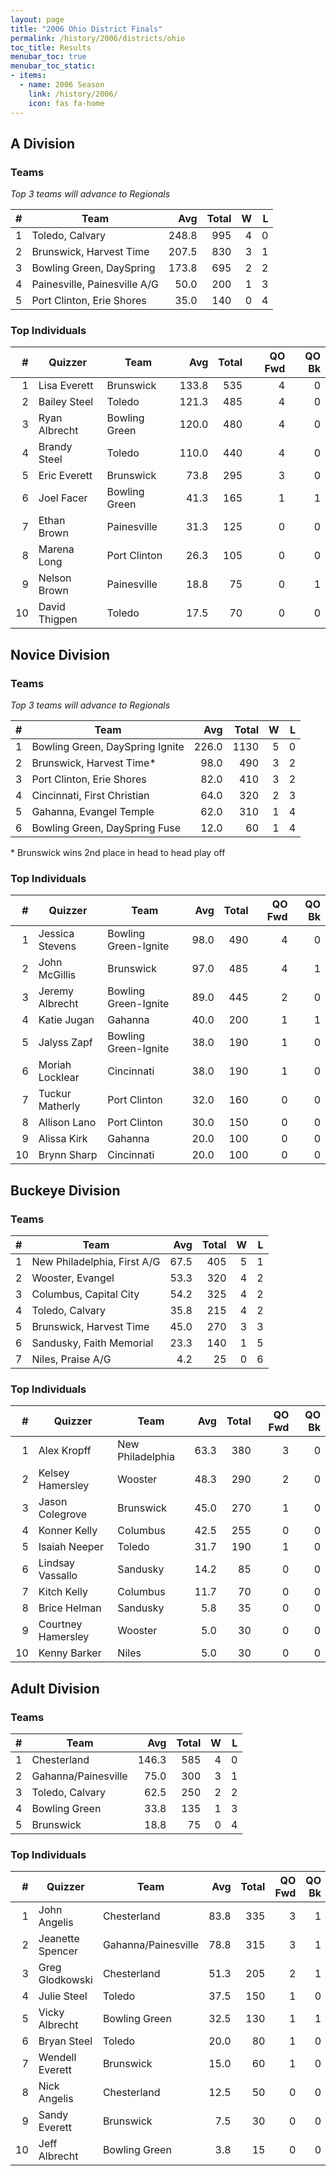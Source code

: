 ```yaml
---
layout: page
title: "2006 Ohio District Finals"
permalink: /history/2006/districts/ohio
toc_title: Results
menubar_toc: true
menubar_toc_static:
- items:
  - name: 2006 Season
    link: /history/2006/
    icon: fas fa-home
---
```


## A Division

### Teams

*Top 3 teams will advance to Regionals*

|    # | Team                         |   Avg | Total |    W |    L |
| ---: | ---------------------------- | ----: | ----: | ---: | ---: |
|    1 | Toledo, Calvary              | 248.8 |   995 |    4 |    0 |
|    2 | Brunswick, Harvest Time      | 207.5 |   830 |    3 |    1 |
|    3 | Bowling Green, DaySpring     | 173.8 |   695 |    2 |    2 |
|    4 | Painesville, Painesville A/G |  50.0 |   200 |    1 |    3 |
|    5 | Port Clinton, Erie Shores    |  35.0 |   140 |    0 |    4 |

### Top Individuals

|    # | Quizzer       | Team          |   Avg | Total | QO Fwd | QO Bk |
| ---: | ------------- | ------------- | ----: | ----: | -----: | ----: |
|    1 | Lisa Everett  | Brunswick     | 133.8 |   535 |      4 |     0 |
|    2 | Bailey Steel  | Toledo        | 121.3 |   485 |      4 |     0 |
|    3 | Ryan Albrecht | Bowling Green | 120.0 |   480 |      4 |     0 |
|    4 | Brandy Steel  | Toledo        | 110.0 |   440 |      4 |     0 |
|    5 | Eric Everett  | Brunswick     |  73.8 |   295 |      3 |     0 |
|    6 | Joel Facer    | Bowling Green |  41.3 |   165 |      1 |     1 |
|    7 | Ethan Brown   | Painesville   |  31.3 |   125 |      0 |     0 |
|    8 | Marena Long   | Port Clinton  |  26.3 |   105 |      0 |     0 |
|    9 | Nelson Brown  | Painesville   |  18.8 |    75 |      0 |     1 |
|   10 | David Thigpen | Toledo        |  17.5 |    70 |      0 |     0 |

## Novice Division

### Teams

*Top 3 teams will advance to Regionals*

|    # | Team                            |   Avg | Total |    W |    L |
| ---: | ------------------------------- | ----: | ----: | ---: | ---: |
|    1 | Bowling Green, DaySpring Ignite | 226.0 |  1130 |    5 |    0 |
|    2 | Brunswick, Harvest Time*        |  98.0 |   490 |    3 |    2 |
|    3 | Port Clinton, Erie Shores       |  82.0 |   410 |    3 |    2 |
|    4 | Cincinnati, First Christian     |  64.0 |   320 |    2 |    3 |
|    5 | Gahanna, Evangel Temple         |  62.0 |   310 |    1 |    4 |
|    6 | Bowling Green, DaySpring Fuse   |  12.0 |    60 |    1 |    4 |

\* Brunswick wins 2nd place in head to head play off

### Top Individuals

|    # | Quizzer         | Team                 |  Avg | Total | QO Fwd | QO Bk |
| ---: | --------------- | -------------------- | ---: | ----: | -----: | ----: |
|    1 | Jessica Stevens | Bowling Green-Ignite | 98.0 |   490 |      4 |     0 |
|    2 | John McGillis   | Brunswick            | 97.0 |   485 |      4 |     1 |
|    3 | Jeremy Albrecht | Bowling Green-Ignite | 89.0 |   445 |      2 |     0 |
|    4 | Katie Jugan     | Gahanna              | 40.0 |   200 |      1 |     1 |
|    5 | Jalyss Zapf     | Bowling Green-Ignite | 38.0 |   190 |      1 |     0 |
|    6 | Moriah Locklear | Cincinnati           | 38.0 |   190 |      1 |     0 |
|    7 | Tuckur Matherly | Port Clinton         | 32.0 |   160 |      0 |     0 |
|    8 | Allison Lano    | Port Clinton         | 30.0 |   150 |      0 |     0 |
|    9 | Alissa Kirk     | Gahanna              | 20.0 |   100 |      0 |     0 |
|   10 | Brynn Sharp     | Cincinnati           | 20.0 |   100 |      0 |     0 |

## Buckeye Division

### Teams

|    # | Team                        |  Avg | Total |    W |    L |
| ---: | --------------------------- | ---: | ----: | ---: | ---: |
|    1 | New Philadelphia, First A/G | 67.5 |   405 |    5 |    1 |
|    2 | Wooster, Evangel            | 53.3 |   320 |    4 |    2 |
|    3 | Columbus, Capital City      | 54.2 |   325 |    4 |    2 |
|    4 | Toledo, Calvary             | 35.8 |   215 |    4 |    2 |
|    5 | Brunswick, Harvest Time     | 45.0 |   270 |    3 |    3 |
|    6 | Sandusky, Faith Memorial    | 23.3 |   140 |    1 |    5 |
|    7 | Niles, Praise A/G           |  4.2 |    25 |    0 |    6 |

### Top Individuals

|    # | Quizzer            | Team             |  Avg | Total | QO Fwd | QO Bk |
| ---: | ------------------ | ---------------- | ---: | ----: | -----: | ----: |
|    1 | Alex Kropff        | New Philadelphia | 63.3 |   380 |      3 |     0 |
|    2 | Kelsey Hamersley   | Wooster          | 48.3 |   290 |      2 |     0 |
|    3 | Jason Colegrove    | Brunswick        | 45.0 |   270 |      1 |     0 |
|    4 | Konner Kelly       | Columbus         | 42.5 |   255 |      0 |     0 |
|    5 | Isaiah Neeper      | Toledo           | 31.7 |   190 |      1 |     0 |
|    6 | Lindsay Vassallo   | Sandusky         | 14.2 |    85 |      0 |     0 |
|    7 | Kitch Kelly        | Columbus         | 11.7 |    70 |      0 |     0 |
|    8 | Brice Helman       | Sandusky         |  5.8 |    35 |      0 |     0 |
|    9 | Courtney Hamersley | Wooster          |  5.0 |    30 |      0 |     0 |
|   10 | Kenny Barker       | Niles            |  5.0 |    30 |      0 |     0 |

## Adult Division

### Teams

|    # | Team                |   Avg | Total |    W |    L |
| ---: | ------------------- | ----: | ----: | ---: | ---: |
|    1 | Chesterland         | 146.3 |   585 |    4 |    0 |
|    2 | Gahanna/Painesville |  75.0 |   300 |    3 |    1 |
|    3 | Toledo, Calvary     |  62.5 |   250 |    2 |    2 |
|    4 | Bowling Green       |  33.8 |   135 |    1 |    3 |
|    5 | Brunswick           |  18.8 |    75 |    0 |    4 |

### Top Individuals

|    # | Quizzer          | Team                |  Avg | Total | QO Fwd | QO Bk |
| ---: | ---------------- | ------------------- | ---: | ----: | -----: | ----: |
|    1 | John Angelis     | Chesterland         | 83.8 |   335 |      3 |     1 |
|    2 | Jeanette Spencer | Gahanna/Painesville | 78.8 |   315 |      3 |     1 |
|    3 | Greg Glodkowski  | Chesterland         | 51.3 |   205 |      2 |     1 |
|    4 | Julie Steel      | Toledo              | 37.5 |   150 |      1 |     0 |
|    5 | Vicky Albrecht   | Bowling Green       | 32.5 |   130 |      1 |     1 |
|    6 | Bryan Steel      | Toledo              | 20.0 |    80 |      1 |     0 |
|    7 | Wendell Everett  | Brunswick           | 15.0 |    60 |      1 |     0 |
|    8 | Nick Angelis     | Chesterland         | 12.5 |    50 |      0 |     0 |
|    9 | Sandy Everett    | Brunswick           |  7.5 |    30 |      0 |     0 |
|   10 | Jeff Albrecht    | Bowling Green       |  3.8 |    15 |      0 |     0 |

